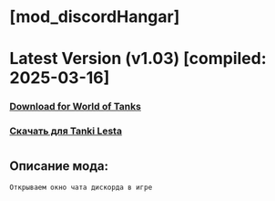 # [mod_discordHangar]
# Latest Version (v1.03) [compiled: 2025-03-16]
### [**Download for World of Tanks**](https://github.com/spoter/spoter-mods/releases/download/latest/mod_discordHangar.zip)
### [**Скачать для Tanki Lesta**](https://github.com/spoter/spoter-mods/releases/download/latest/mod_discordHangar_RU.zip)
#
## Описание мода:
    Открываем окно чата дискорда в игре







